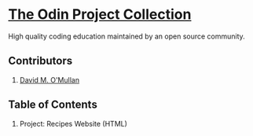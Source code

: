# [The Odin Project Collection](https://www.theodinproject.com)
High quality coding education maintained by an open source community.

## Contributors
1. [David M. O'Mullan](https://github.com/davidomullan)

## Table of Contents
1. Project: Recipes Website (HTML)

